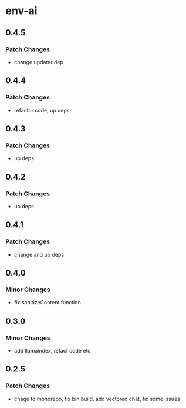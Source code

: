 # env-ai

## 0.4.5

### Patch Changes

- change updater dep

## 0.4.4

### Patch Changes

- refactor code, up deps

## 0.4.3

### Patch Changes

- up deps

## 0.4.2

### Patch Changes

- uo deps

## 0.4.1

### Patch Changes

- change and up deps

## 0.4.0

### Minor Changes

- fix sanitizeContent function

## 0.3.0

### Minor Changes

- add llamaindex, refact code etc

## 0.2.5

### Patch Changes

- chage to monorepo, fix bin build. add vectored chat, fix some issues
